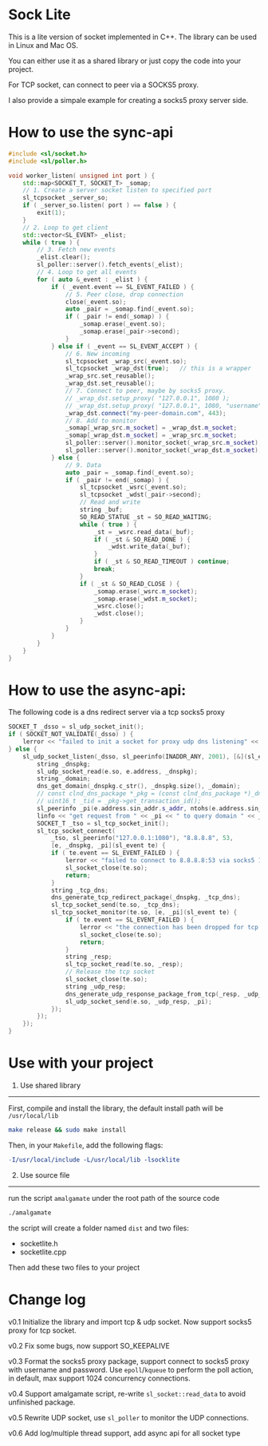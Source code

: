 Sock Lite
===
This is a lite version of socket implemented in C++. The library can be used in Linux and Mac OS.

You can either use it as a shared library or just copy the code into your project.

For TCP socket, can connect to peer via a SOCKS5 proxy.

I also provide a simpale example for creating a socks5 proxy server side.

How to use the sync-api
===
```c++
#include <sl/socket.h>
#include <sl/poller.h>

void worker_listen( unsigned int port ) {
	std::map<SOCKET_T, SOCKET_T> _somap;
    // 1. Create a server socket listen to specified port
    sl_tcpsocket _server_so;
    if ( _server_so.listen( port ) == false ) {
        exit(1);
    }
    // 2. Loop to get client
	std::vector<SL_EVENT> _elist;
    while ( true ) {
		// 3. Fetch new events
		_elist.clear();
		sl_poller::server().fetch_events(_elist);
		// 4. Loop to get all events
		for ( auto &_event : _elist ) {
			if ( _event.event == SL_EVENT_FAILED ) {
				// 5. Peer close, drop connection
				close(_event.so);
				auto _pair = _somap.find(_event.so);
				if ( _pair != end(_somap) ) {
					_somap.erase(_event.so);
					_somap.erase(_pair->second);
				}
			} else if ( _event == SL_EVENT_ACCEPT ) {
				// 6. New incoming 
				sl_tcpsocket _wrap_src(_event.so);
				sl_tcpsocket _wrap_dst(true);	// this is a wrapper
				_wrap_src.set_reusable();
				_wrap_dst.set_reusable();
				// 7. Connect to peer, maybe by socks5 proxy.
				// _wrap_dst.setup_proxy( "127.0.0.1", 1080 );
				// _wrap_dst.setup_proxy( "127.0.0.1", 1080, "username", "pwd" );
				_wrap_dst.connect("my-peer-domain.com", 443);
				// 8. Add to monitor
				_somap[_wrap_src.m_socket] = _wrap_dst.m_socket;
				_somap[_wrap_dst.m_socket] = _wrap_src.m_socket;
				sl_poller::server().monitor_socket(_wrap_src.m_socket);
				sl_poller::server().monitor_socket(_wrap_dst.m_socket);
			} else {
				// 9. Data
				auto _pair = _somap.find(_event.so);
				if ( _pair != end(_somap) ) {
					sl_tcpsocket _wsrc(_event.so);
					sl_tcpsocket _wdst(_pair->second);
					// Read and write
					string _buf;
					SO_READ_STATUE _st = SO_READ_WAITING;
					while ( true ) {
						_st = _wsrc.read_data(_buf);
						if ( _st & SO_READ_DONE ) {
							_wdst.write_data(_buf);
						}
						if ( _st & SO_READ_TIMEOUT ) continue;
						break;
					}
					if ( _st & SO_READ_CLOSE ) {
						_somap.erase(_wsrc.m_socket);
						_somap.erase(_wdst.m_socket);
						_wsrc.close();
						_wdst.close();
					}
				}
			}
		}
    }
}
```

How to use the async-api:
===

The following code is a dns redirect server via a tcp socks5 proxy

```c++
SOCKET_T _dsso = sl_udp_socket_init();
if ( SOCKET_NOT_VALIDATE(_dsso) ) {
    lerror << "failed to init a socket for proxy udp dns listening" << lend;
} else {
    sl_udp_socket_listen(_dsso, sl_peerinfo(INADDR_ANY, 2001), [&](sl_event e) {
        string _dnspkg;
        sl_udp_socket_read(e.so, e.address, _dnspkg);
        string _domain;
        dns_get_domain(_dnspkg.c_str(), _dnspkg.size(), _domain);
        // const clnd_dns_package *_pkg = (const clnd_dns_package *)_dnspkg.c_str();
        // uint16_t _tid = _pkg->get_transaction_id();
        sl_peerinfo _pi(e.address.sin_addr.s_addr, ntohs(e.address.sin_port));
        linfo << "get request from " << _pi << " to query domain " << _domain << lend;
        SOCKET_T _tso = sl_tcp_socket_init();
        sl_tcp_socket_connect(
            _tso, sl_peerinfo("127.0.0.1:1080"), "8.8.8.8", 53, 
            [e, _dnspkg, _pi](sl_event te) {
            if ( te.event == SL_EVENT_FAILED ) {
                lerror << "failed to connect to 8.8.8.8:53 via socks5 127.0.0.1:1080" << lend;
                sl_socket_close(te.so);
                return;
            }
            string _tcp_dns;
            dns_generate_tcp_redirect_package(_dnspkg, _tcp_dns);
            sl_tcp_socket_send(te.so, _tcp_dns);
            sl_tcp_socket_monitor(te.so, [e, _pi](sl_event te) {
                if ( te.event == SL_EVENT_FAILED ) {
                    lerror << "the connection has been dropped for tcp socket: " << te.so << lend;
                    sl_socket_close(te.so);
                    return;
                }
                string _resp;
                sl_tcp_socket_read(te.so, _resp);
                // Release the tcp socket
                sl_socket_close(te.so);
                string _udp_resp;
                dns_generate_udp_response_package_from_tcp(_resp, _udp_resp);
                sl_udp_socket_send(e.so, _udp_resp, _pi);
            });
        });
    });
}
```

Use with your project
===
1. Use shared library
------

First, compile and install the library, the default install path will be `/usr/local/lib`
```sh
make release && sudo make install
```
Then, in your `Makefile`, add the following flags:
```makefile
-I/usr/local/include -L/usr/local/lib -lsocklite
```

2. Use source file
------

run the script `amalgamate` under the root path of the source code
```sh
./amalgamate
```
the script will create a folder named `dist` and two files:
* socketlite.h
* socketlite.cpp

Then add these two files to your project

Change log
===
v0.1 Initialize the library and import tcp & udp socket. Now support socks5 proxy for tcp socket.

v0.2 Fix some bugs, now support SO_KEEPALIVE

v0.3 Format the socks5 proxy package, support connect to socks5 proxy with username and password. Use `epoll`/`kqueue` to perform the poll action, in default, max support 1024 concurrency connections.

v0.4 Support amalgamate script, re-write `sl_socket::read_data` to avoid unfinished package.

v0.5 Rewrite UDP socket, use `sl_poller` to monitor the UDP connections.

v0.6 Add log/multiple thread support, add async api for all socket type

